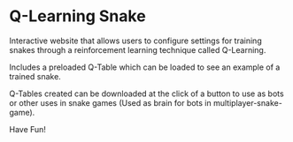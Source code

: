 # Q-Learning Snake
<p>Interactive website that allows users to configure settings for training snakes through a reinforcement learning technique called Q-Learning.</p>
<p>Includes a preloaded Q-Table which can be loaded to see an example of a trained snake.</p>
<p>Q-Tables created can be downloaded at the click of a button to use as bots or other uses in snake games (Used as brain for bots in multiplayer-snake-game).</p>
<p> Have Fun!</p>
